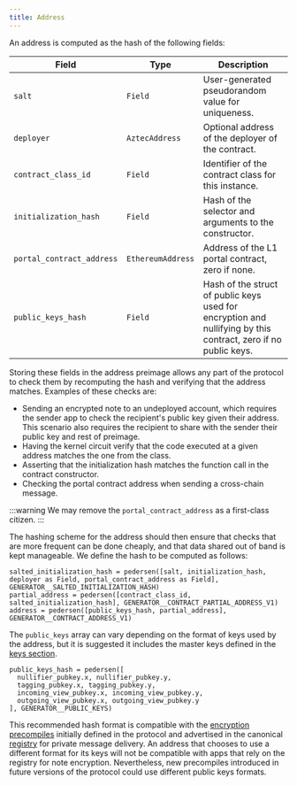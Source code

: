 ```yaml
---
title: Address
---
```


An address is computed as the hash of the following fields:

<!-- prettier-ignore -->
| Field | Type | Description |
|----------|----------|----------|
| `salt` | `Field` | User-generated pseudorandom value for uniqueness. |
| `deployer` | `AztecAddress` | Optional address of the deployer of the contract. |
| `contract_class_id` | `Field` | Identifier of the contract class for this instance. |
| `initialization_hash` | `Field` | Hash of the selector and arguments to the constructor. |
| `portal_contract_address` | `EthereumAddress` | Address of the L1 portal contract, zero if none. |
| `public_keys_hash` | `Field` | Hash of the struct of public keys used for encryption and nullifying by this contract, zero if no public keys. |

Storing these fields in the address preimage allows any part of the protocol to check them by recomputing the hash and verifying that the address matches. Examples of these checks are:

- Sending an encrypted note to an undeployed account, which requires the sender app to check the recipient's public key given their address. This scenario also requires the recipient to share with the sender their public key and rest of preimage.
- Having the kernel circuit verify that the code executed at a given address matches the one from the class.
- Asserting that the initialization hash matches the function call in the contract constructor.
- Checking the portal contract address when sending a cross-chain message.

:::warning
We may remove the `portal_contract_address` as a first-class citizen.
:::

The hashing scheme for the address should then ensure that checks that are more frequent can be done cheaply, and that data shared out of band is kept manageable. We define the hash to be computed as follows:

```
salted_initialization_hash = pedersen([salt, initialization_hash, deployer as Field, portal_contract_address as Field], GENERATOR__SALTED_INITIALIZATION_HASH)
partial_address = pedersen([contract_class_id, salted_initialization_hash], GENERATOR__CONTRACT_PARTIAL_ADDRESS_V1)
address = pedersen([public_keys_hash, partial_address], GENERATOR__CONTRACT_ADDRESS_V1)
```

The `public_keys` array can vary depending on the format of keys used by the address, but it is suggested it includes the master keys defined in the [keys section](./keys.md).

```
public_keys_hash = pedersen([
  nullifier_pubkey.x, nullifier_pubkey.y,
  tagging_pubkey.x, tagging_pubkey.y,
  incoming_view_pubkey.x, incoming_view_pubkey.y,
  outgoing_view_pubkey.x, outgoing_view_pubkey.y
], GENERATOR__PUBLIC_KEYS)
```

This recommended hash format is compatible with the [encryption precompiles](./precompiles.md#encryption-and-tagging-precompiles) initially defined in the protocol and advertised in the canonical [registry](../pre-compiled-contracts/registry.md) for private message delivery. An address that chooses to use a different format for its keys will not be compatible with apps that rely on the registry for note encryption. Nevertheless, new precompiles introduced in future versions of the protocol could use different public keys formats.

<!-- TODO(cryptography): Can we restrict "x" components of public keys to all be the same sign, so we don't need to encode "y"'s signs? -->
